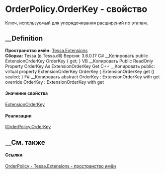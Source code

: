 # OrderPolicy.OrderKey - свойство
Ключ, используемый для упорядочивания расширений по этапам.
##  __Definition
 **Пространство имён:** [Tessa.Extensions](N_Tessa_Extensions.htm)  
 **Сборка:** Tessa (в Tessa.dll) Версия: 3.6.0.17
C# __Копировать
     public ExtensionOrderKey OrderKey { get; }
VB __Копировать
     Public ReadOnly Property OrderKey As ExtensionOrderKey
    	Get
C++ __Копировать
     public:
    virtual property ExtensionOrderKey OrderKey {
    	ExtensionOrderKey get () sealed;
    }
F# __Копировать
     abstract OrderKey : ExtensionOrderKey with get
    override OrderKey : ExtensionOrderKey with get
#### Значение свойства
[ExtensionOrderKey](T_Tessa_Extensions_ExtensionOrderKey.htm)
#### Реализации
[IOrderPolicy.OrderKey](P_Tessa_Extensions_IOrderPolicy_OrderKey.htm)  
##  __См. также
#### Ссылки
[OrderPolicy - ](T_Tessa_Extensions_OrderPolicy.htm)
[Tessa.Extensions - пространство имён](N_Tessa_Extensions.htm)
